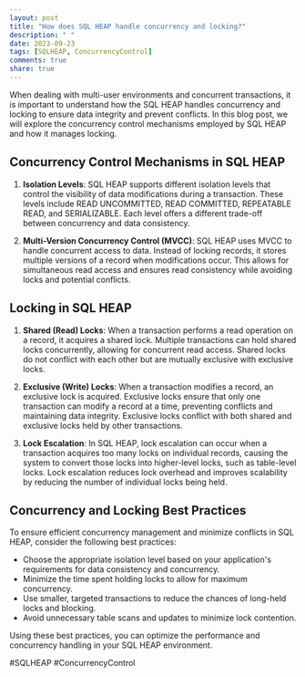 ```yaml
---
layout: post
title: "How does SQL HEAP handle concurrency and locking?"
description: " "
date: 2023-09-23
tags: [SQLHEAP, ConcurrencyControl]
comments: true
share: true
---
```


When dealing with multi-user environments and concurrent transactions, it is important to understand how the SQL HEAP handles concurrency and locking to ensure data integrity and prevent conflicts. In this blog post, we will explore the concurrency control mechanisms employed by SQL HEAP and how it manages locking.

## Concurrency Control Mechanisms in SQL HEAP

1. **Isolation Levels**: SQL HEAP supports different isolation levels that control the visibility of data modifications during a transaction. These levels include READ UNCOMMITTED, READ COMMITTED, REPEATABLE READ, and SERIALIZABLE. Each level offers a different trade-off between concurrency and data consistency.

2. **Multi-Version Concurrency Control (MVCC)**: SQL HEAP uses MVCC to handle concurrent access to data. Instead of locking records, it stores multiple versions of a record when modifications occur. This allows for simultaneous read access and ensures read consistency while avoiding locks and potential conflicts.

## Locking in SQL HEAP

1. **Shared (Read) Locks**: When a transaction performs a read operation on a record, it acquires a shared lock. Multiple transactions can hold shared locks concurrently, allowing for concurrent read access. Shared locks do not conflict with each other but are mutually exclusive with exclusive locks.

2. **Exclusive (Write) Locks**: When a transaction modifies a record, an exclusive lock is acquired. Exclusive locks ensure that only one transaction can modify a record at a time, preventing conflicts and maintaining data integrity. Exclusive locks conflict with both shared and exclusive locks held by other transactions.

3. **Lock Escalation**: In SQL HEAP, lock escalation can occur when a transaction acquires too many locks on individual records, causing the system to convert those locks into higher-level locks, such as table-level locks. Lock escalation reduces lock overhead and improves scalability by reducing the number of individual locks being held.

## Concurrency and Locking Best Practices

To ensure efficient concurrency management and minimize conflicts in SQL HEAP, consider the following best practices:

- Choose the appropriate isolation level based on your application's requirements for data consistency and concurrency.
- Minimize the time spent holding locks to allow for maximum concurrency.
- Use smaller, targeted transactions to reduce the chances of long-held locks and blocking.
- Avoid unnecessary table scans and updates to minimize lock contention.

Using these best practices, you can optimize the performance and concurrency handling in your SQL HEAP environment.

#SQLHEAP #ConcurrencyControl